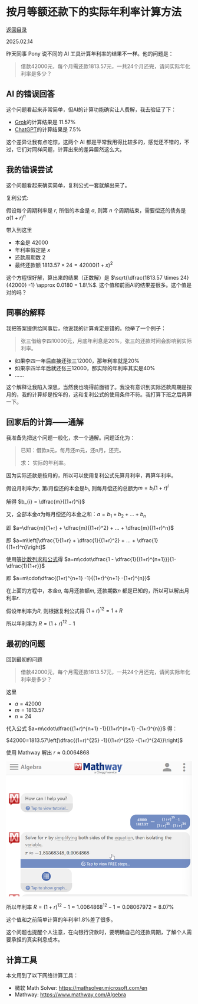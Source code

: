 # 按月等额还款下的实际年利率计算方法

[返回目录](index.md)

2025.02.14

昨天同事 Pony 说不同的 AI 工具计算年利率的结果不一样。他的问题是：

> 借款42000元，每个月需还款1813.57元，一共24个月还完，请问实际年化利率是多少？

## AI 的错误回答

这个问题看起来非常简单，但AI的计算功能确实让人费解，我去验证了下：

* [Grok](https://x.com/i/grok/share/cLoX0txeuug8ZAkbLCwvBYm4l)的计算结果是 11.57%
* [ChatGPT](https://chatgpt.com/share/67ae7e05-8620-8004-9ffc-990869226ad7)的计算结果是 7.5%

这个差异让我有点吃惊，这两个 AI 都是平常我用得比较多的，感觉还不错的，不过，它们对同样问题，计算出来的差异居然这么大。

## 我的错误尝试

这个问题看起来确实简单，复利公式一套就解出来了。

复利公式: 

假设每个周期利率是 $r$, 所借的本金是 $a$, 则第 $n$ 个周期结束，需要偿还的债务是 $a(1+r)^n$

带入到这里

- 本金是 $42000$
- 年利率假定是 $x$
- 还款周期数 $2$
- 最终还款额 $1813.57 \times 24 = 42000(1+x)^2$

这个方程很好解，算出来的结果（正数解）是 $\sqrt{\dfrac{1813.57 \times 24}{42000} -1} \approx 0.0180 = 1.8\%$. 这个值和前面AI的结果差很多。这个值是对的吗？

## 同事的解释

我把答案提供给同事后，他说我的计算肯定是错的。他举了一个例子：

> 张三借给李四10000元，月底年利息是20%，张三的还款时间会影响到实际利率。

- 如果李四一年后直接还张三12000，那年利率就是20%
- 如果李四半年后就还张三12000，那实际的年利率其实是40%
- ……

这个解释让我陷入深思，当然我也晓得前面错了。我没有意识到实际还款周期是按月的，我的计算却是按年的，这和复利公式的使用条件不符。我打算下班之后再算一下。

## 回家后的计算——通解

我准备先把这个问题一般化，求一个通解。问题泛化为：

> 已知：借款a元，每月还m元，还n月，还完。
> 
> 求： 实际的年利率。

因为实际还款是按月的，所以可以使用复利公式先算月利率，再算年利率。

假设月利率为$r$, 第$i$月偿还的本金是$b_i$, 则每月偿还的总额为$m=b_{i}(1+r)^i$

解得 $b_{i} = \dfrac{m}{(1+r)^i}$

又，全部本金$a$为每月偿还的本金之和：$a=b_{1}+b_{2}+...+b_{n}$

即 $a=\dfrac{m}{1+r} + \dfrac{m}{(1+r)^2} + ... + \dfrac{m}{(1+r)^n}$

即 $a=m\left[\dfrac{1}{1+r} + \dfrac{1}{(1+r)^2} + ... + \dfrac{1}{(1+r)^n}\right]$

使用[等比数列求和公式](Sum_formula_for_a_geometric_series.md)得 $a=m\cdot\dfrac{1 - \dfrac{1}{(1+r)^{n+1}}}{1-\dfrac{1}{1+r}}$

即 $a=m\cdot\dfrac{(1+r)^{n+1} -1}{(1+r)^{n+1} -(1+r)^{n}}$

在上面的方程中，本金$a$, 每月还款额$m$, 还款期数$n$ 都是已知的，所以可以解出月利率$r$.

假设年利率为$R$, 则根据复利公式得 $(1+r)^{12} = 1 + R$

所以年利率为 $R = (1+r)^{12} - 1$

## 最初的问题

回到最初的问题

> 借款42000元，每个月需还款1813.57元，一共24个月还完，请问实际年化利率是多少？

这里

- $a=42000$
- $m=1813.57$
- $n=24$

代入公式 $a=m\cdot\dfrac{(1+r)^{n+1} -1}{(1+r)^{n+1} -(1+r)^{n}}$ 得：

$42000=1813.57\left[\dfrac{(1+r)^{25} -1}{(1+r)^{25} -(1+r)^{24}}\right]$

使用 Mathway 解出 $r \approx 0.0064868$

![](images/D5qTXYs7o2.png)

所以年利率  $R = (1+r)^{12} - 1 \approx {1.0064868}^{12} - 1 \approx 0.08067972 \approx 8.07\%$

这个值和之前简单计算的年利率1.8%差了很多。

这个问题也提醒个人注意，在向银行贷款时，要明确自己的还款周期，了解个人需要承担的真实利息成本。

## 计算工具

本文用到了以下网络计算工具：

- 微软 Math Solver: <https://mathsolver.microsoft.com/en>
- Mathway: <https://www.mathway.com/Algebra>

<script>
MathJax = {
  tex: {
    inlineMath: [['$', '$'], ['\\(', '\\)']]
  }
};
</script>
<script id="MathJax-script" async
  src="https://cdn.jsdelivr.net/npm/mathjax@3/es5/tex-chtml.js">
</script>
